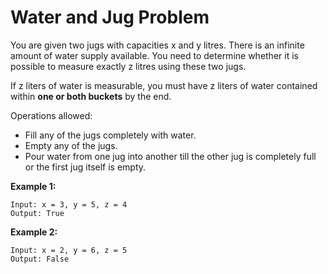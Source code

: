# Water and Jug Problem

You are given two jugs with capacities x and y litres. There is an infinite amount of water supply available. You need to determine whether it is possible to measure exactly z litres using these two jugs.

If z liters of water is measurable, you must have z liters of water contained within __one or both buckets__ by the end.

Operations allowed:

- Fill any of the jugs completely with water.
- Empty any of the jugs.
- Pour water from one jug into another till the other jug is completely full or the first jug itself is empty.

__Example 1:__

```
Input: x = 3, y = 5, z = 4
Output: True
```

__Example 2:__

```
Input: x = 2, y = 6, z = 5
Output: False
```
